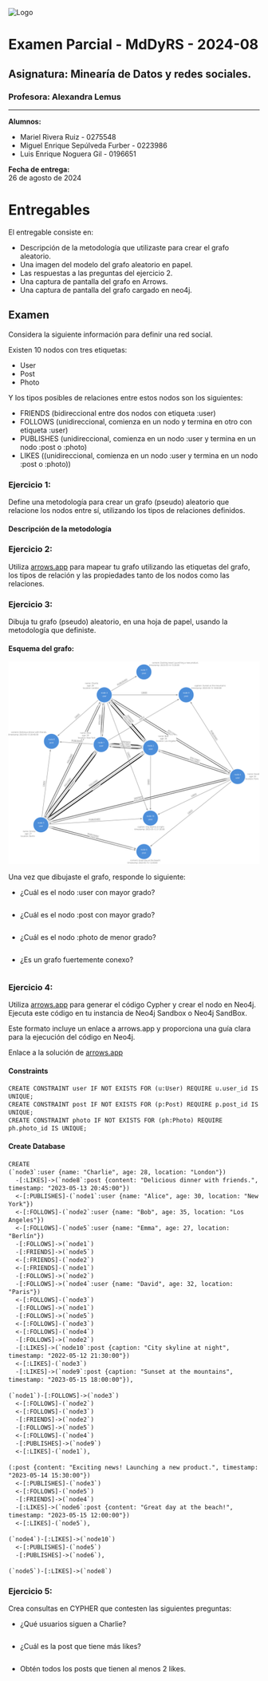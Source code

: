 ![Logo](https://www.up.edu.mx/wp-content/themes/panamericana/img/logo-footer.png)

# **Examen Parcial - MdDyRS - 2024-08**

## **Asignatura:** Minearía de Datos y redes sociales.  
### **Profesora:** Alexandra Lemus

---

**Alumnos:**  
- Mariel Rivera Ruiz - 0275548
- Miguel Enrique Sepúlveda Furber - 0223986
- Luis Enrique Noguera Gil - 0196651

**Fecha de entrega:**  
26 de agosto de 2024

# Entregables
El entregable consiste en:
- Descripción de la metodología que utilizaste para crear el grafo aleatorio.
- Una imagen del modelo del grafo aleatorio en papel.
- Las respuestas a las preguntas del ejercicio 2.
- Una captura de pantalla del grafo en Arrows.
- Una captura de pantalla del grafo cargado en neo4j.

## Examen
Considera la siguiente información para definir una red social.

Existen 10 nodos con tres etiquetas:
- User
- Post
- Photo

Y los tipos posibles de relaciones entre estos nodos son los siguientes:
- FRIENDS (bidireccional entre dos nodos con etiqueta :user)
- FOLLOWS (unidireccional, comienza en un nodo y termina en otro con etiqueta :user)
- PUBLISHES (unidireccional, comienza en un nodo :user y termina en un nodo :post o :photo)
- LIKES ((unidireccional, comienza en un nodo :user y termina en un nodo :post o :photo))

### Ejercicio 1:
Define una metodología para crear un grafo (pseudo) aleatorio que relacione los nodos entre sí, utilizando los tipos de relaciones definidos.

#### Descripción de la metodología

### Ejercicio 2:
Utiliza [arrows.app](https://arrows.app/) para mapear tu grafo utilizando las etiquetas del grafo, los tipos de relación y las propiedades tanto de los nodos como las relaciones.

### Ejercicio 3:
Dibuja tu grafo (pseudo) aleatorio, en una hoja de papel, usando la metodología que definiste.

#### Esquema del grafo:

![Descripción de la imagen](./arrows_app/Grafo.svg)


Una vez que dibujaste el grafo, responde lo siguiente:
- ¿Cuál es el nodo :user con mayor grado?

```cypher

```

- ¿Cuál es el nodo :post con mayor grado?

```cypher

```
- ¿Cuál es el nodo :photo de menor grado?

```cypher

```
- ¿Es un grafo fuertemente conexo?

```cypher

```

### Ejercicio 4:
Utiliza [arrows.app](https://arrows.app/) para generar el código Cypher y crear el nodo en Neo4j. Ejecuta este código en tu instancia de Neo4j Sandbox o Neo4j SandBox. 

Este formato incluye un enlace a arrows.app y proporciona una guía clara para la ejecución del código en Neo4j.

Enlace a la solución de [arrows.app]()

#### Constraints
```cypher
CREATE CONSTRAINT user IF NOT EXISTS FOR (u:User) REQUIRE u.user_id IS UNIQUE;
CREATE CONSTRAINT post IF NOT EXISTS FOR (p:Post) REQUIRE p.post_id IS UNIQUE;
CREATE CONSTRAINT photo IF NOT EXISTS FOR (ph:Photo) REQUIRE ph.photo_id IS UNIQUE;
```

#### Create Database
```cypher
CREATE 
(`node3`:user {name: "Charlie", age: 28, location: "London"})
  -[:LIKES]->(`node8`:post {content: "Delicious dinner with friends.", timestamp: "2023-05-13 20:45:00"})
  <-[:PUBLISHES]-(`node1`:user {name: "Alice", age: 30, location: "New York"})
  <-[:FOLLOWS]-(`node2`:user {name: "Bob", age: 35, location: "Los Angeles"})
  <-[:FOLLOWS]-(`node5`:user {name: "Emma", age: 27, location: "Berlín"})
  -[:FOLLOWS]->(`node1`)
  -[:FRIENDS]->(`node5`)
  <-[:FRIENDS]-(`node2`)
  <-[:FRIENDS]-(`node1`)
  -[:FOLLOWS]->(`node2`)
  -[:FOLLOWS]->(`node4`:user {name: "David", age: 32, location: "Paris"})
  <-[:FOLLOWS]-(`node3`)
  -[:FOLLOWS]->(`node1`)
  -[:FOLLOWS]->(`node5`)
  <-[:FOLLOWS]-(`node3`)
  <-[:FOLLOWS]-(`node4`)
  -[:FOLLOWS]->(`node2`)
  -[:LIKES]->(`node10`:post {caption: "City skyline at night", timestamp: "2022-05-12 21:30:00"})
  <-[:LIKES]-(`node3`)
  -[:LIKES]->(`node9`:post {caption: "Sunset at the mountains", timestamp: "2023-05-15 18:00:00"}),

(`node1`)-[:FOLLOWS]->(`node3`)
  <-[:FOLLOWS]-(`node2`)
  <-[:FOLLOWS]-(`node3`)
  -[:FRIENDS]->(`node2`)
  -[:FOLLOWS]->(`node5`)
  <-[:FOLLOWS]-(`node4`)
  -[:PUBLISHES]->(`node9`)
  <-[:LIKES]-(`node1`),

(:post {content: "Exciting news! Launching a new product.", timestamp: "2023-05-14 15:30:00"})
  <-[:PUBLISHES]-(`node3`)
  <-[:FOLLOWS]-(`node5`)
  -[:FRIENDS]->(`node4`)
  -[:LIKES]->(`node6`:post {content: "Great day at the beach!", timestamp: "2023-05-15 12:00:00"})
  <-[:LIKES]-(`node5`),

(`node4`)-[:LIKES]->(`node10`)
  <-[:PUBLISHES]-(`node5`)
  -[:PUBLISHES]->(`node6`),

(`node5`)-[:LIKES]->(`node8`)

```

### Ejercicio 5:
Crea consultas en CYPHER que contesten las siguientes preguntas:
- ¿Qué usuarios siguen a Charlie?
```cypher

```
- ¿Cuál es la post que tiene más likes?
```cypher

```
- Obtén todos los posts que tienen al menos 2 likes.
```cypher

```